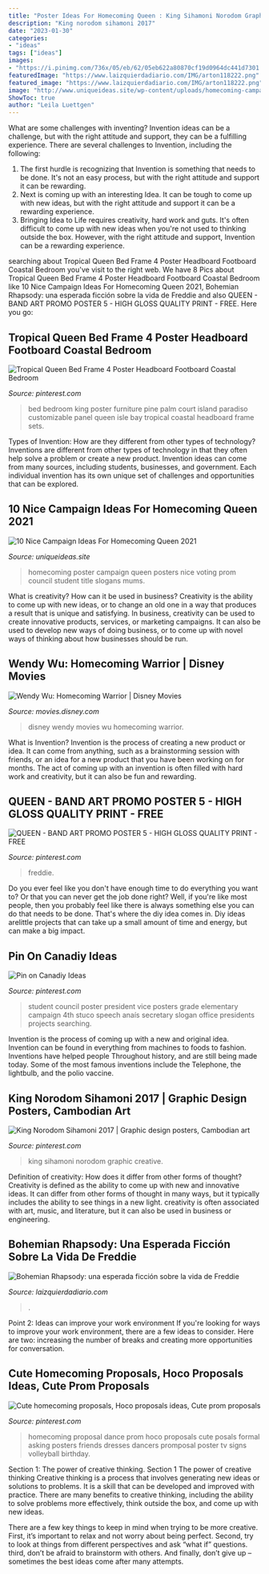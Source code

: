 ```yaml
---
title: "Poster Ideas For Homecoming Queen : King Sihamoni Norodom Graphic Creative"
description: "King norodom sihamoni 2017"
date: "2023-01-30"
categories:
- "ideas"
tags: ["ideas"]
images:
- "https://i.pinimg.com/736x/05/eb/62/05eb622a80870cf19d0964dc441d7301.jpg"
featuredImage: "https://www.laizquierdadiario.com/IMG/arton118222.png"
featured_image: "https://www.laizquierdadiario.com/IMG/arton118222.png"
image: "http://www.uniqueideas.site/wp-content/uploads/homecoming-campaign-poster-ideas-homecoming-poster-ideas.jpg"
ShowToc: true
author: "Leila Luettgen"
---
```



What are some challenges with inventing?
Invention ideas can be a challenge, but with the right attitude and support, they can be a fulfilling experience. There are several challenges to Invention, including the following:
1. The first hurdle is recognizing that Invention is something that needs to be done. It's not an easy process, but with the right attitude and support it can be rewarding.
2. Next is coming up with an interesting Idea. It can be tough to come up with new ideas, but with the right attitude and support it can be a rewarding experience. 
3. Bringing Idea to Life requires creativity, hard work and guts. It's often difficult to come up with new ideas when you're not used to thinking outside the box. However, with the right attitude and support, Invention can be a rewarding experience.

	

		
searching about Tropical Queen Bed Frame 4 Poster Headboard Footboard Coastal Bedroom you've visit to the right web. We have 8 Pics about Tropical Queen Bed Frame 4 Poster Headboard Footboard Coastal Bedroom like 10 Nice Campaign Ideas For Homecoming Queen 2021, Bohemian Rhapsody: una esperada ficción sobre la vida de Freddie and also QUEEN - BAND ART PROMO POSTER 5 - HIGH GLOSS QUALITY PRINT - FREE. Here you go:
		
    
## Tropical Queen Bed Frame 4 Poster Headboard Footboard Coastal Bedroom

<img loading=lazy src="https://i.pinimg.com/736x/ac/d3/22/acd3227dc32e64efe1c49a232c3451ff--bedroom-bed-bedroom-furniture.jpg" onerror="this.onerror=null;this.src='https://tse2.mm.bing.net/th?id=OIP.EHVd9VM9cwd-StIvfoKuJQHaHa&amp;pid=15.1';" alt="Tropical Queen Bed Frame 4 Poster Headboard Footboard Coastal Bedroom">

_Source: pinterest.com_

>bed bedroom king poster furniture pine palm court island paradiso customizable panel queen isle bay tropical coastal headboard frame sets. 

	

Types of Invention: How are they different from other types of technology?
Inventions are different from other types of technology in that they often help solve a problem or create a new product. Invention ideas can come from many sources, including students, businesses, and government. Each individual invention has its own unique set of challenges and opportunities that can be explored.

    
## 10 Nice Campaign Ideas For Homecoming Queen 2021

<img loading=lazy src="http://www.uniqueideas.site/wp-content/uploads/homecoming-campaign-poster-ideas-homecoming-poster-ideas.jpg" onerror="this.onerror=null;this.src='https://tse3.mm.bing.net/th?id=OIP.5t-DAJxGu0WKpd9ixqN35gHaJ4&amp;pid=15.1';" alt="10 Nice Campaign Ideas For Homecoming Queen 2021">

_Source: uniqueideas.site_

>homecoming poster campaign queen posters nice voting prom council student title slogans mums. 

	

What is creativity? How can it be used in business?
Creativity is the ability to come up with new ideas, or to change an old one in a way that produces a result that is unique and satisfying. In business, creativity can be used to create innovative products, services, or marketing campaigns. It can also be used to develop new ways of doing business, or to come up with novel ways of thinking about how businesses should be run.

    
## Wendy Wu: Homecoming Warrior | Disney Movies

<img loading=lazy src="https://lumiere-a.akamaihd.net/v1/images/open-uri20150422-12561-74usfx_4bd91bdf.jpeg?region=0%2C0%2C300%2C450" onerror="this.onerror=null;this.src='https://tse2.mm.bing.net/th?id=OIP.QFtak7SdZrjyfiSMCzxqNwAAAA&amp;pid=15.1';" alt="Wendy Wu: Homecoming Warrior | Disney Movies">

_Source: movies.disney.com_

>disney wendy movies wu homecoming warrior. 

	

What is Invention?
Invention is the process of creating a new product or idea. It can come from anything, such as a brainstorming session with friends, or an idea for a new product that you have been working on for months. The act of coming up with an invention is often filled with hard work and creativity, but it can also be fun and rewarding.

    
## QUEEN - BAND ART PROMO POSTER 5 - HIGH GLOSS QUALITY PRINT - FREE

<img loading=lazy src="https://i.pinimg.com/736x/3f/90/72/3f9072959cae1482fea462587f504b56.jpg" onerror="this.onerror=null;this.src='https://tse4.mm.bing.net/th?id=OIP.6XqMITHM12Au2zxtgZOJnAAAAA&amp;pid=15.1';" alt="QUEEN - BAND ART PROMO POSTER 5 - HIGH GLOSS QUALITY PRINT - FREE">

_Source: pinterest.com_

>freddie. 

	

Do you ever feel like you don't have enough time to do everything you want to? Or that you can never get the job done right? Well, if you're like most people, then you probably feel like there is always something else you can do that needs to be done. That's where the diy idea comes in. Diy ideas arelittle projects that can take up a small amount of time and energy, but can make a big impact.

    
## Pin On Canadiy Ideas

<img loading=lazy src="https://i.pinimg.com/736x/c0/50/c7/c050c73c4308a4a258784a00d373baf8--school-campaign-posters-student-council-posters.jpg" onerror="this.onerror=null;this.src='https://tse4.mm.bing.net/th?id=OIP.MOC5O-4z9gFoHH8pRXlWVQHaJ3&amp;pid=15.1';" alt="Pin on Canadiy Ideas">

_Source: pinterest.com_

>student council poster president vice posters grade elementary campaign 4th stuco speech anaís secretary slogan office presidents projects searching. 

	

Invention is the process of coming up with a new and original idea. Invention can be found in everything from machines to foods to fashion. Inventions have helped people Throughout history, and are still being made today. Some of the most famous inventions include the Telephone, the lightbulb, and the polio vaccine.

    
## King Norodom Sihamoni 2017 | Graphic Design Posters, Cambodian Art

<img loading=lazy src="https://i.pinimg.com/736x/94/36/06/943606c38ce5864ffa65a7fa0d5416ff.jpg" onerror="this.onerror=null;this.src='https://tse4.mm.bing.net/th?id=OIP.pPxV7gIYgExXElXcQmnlUgHaKe&amp;pid=15.1';" alt="King Norodom Sihamoni 2017 | Graphic design posters, Cambodian art">

_Source: pinterest.com_

>king sihamoni norodom graphic creative. 

	

Definition of creativity: How does it differ from other forms of thought?
Creativity is defined as the ability to come up with new and innovative ideas. It can differ from other forms of thought in many ways, but it typically includes the ability to see things in a new light. creativity is often associated with art, music, and literature, but it can also be used in business or engineering.

    
## Bohemian Rhapsody: Una Esperada Ficción Sobre La Vida De Freddie

<img loading=lazy src="https://www.laizquierdadiario.com/IMG/arton118222.png" onerror="this.onerror=null;this.src='https://tse4.mm.bing.net/th?id=OIP.46lGyPRuRmocizKnvLNKuwHaEf&amp;pid=15.1';" alt="Bohemian Rhapsody: una esperada ficción sobre la vida de Freddie">

_Source: laizquierdadiario.com_

>. 

	

Point 2: Ideas can improve your work environment
If you're looking for ways to improve your work environment, there are a few ideas to consider. Here are two: increasing the number of breaks and creating more opportunities for conversation.

    
## Cute Homecoming Proposals, Hoco Proposals Ideas, Cute Prom Proposals

<img loading=lazy src="https://i.pinimg.com/736x/05/eb/62/05eb622a80870cf19d0964dc441d7301.jpg" onerror="this.onerror=null;this.src='https://tse4.mm.bing.net/th?id=OIP.jNGfyKMkdikcbTzhFizfsQHaJ4&amp;pid=15.1';" alt="Cute homecoming proposals, Hoco proposals ideas, Cute prom proposals">

_Source: pinterest.com_

>homecoming proposal dance prom hoco proposals cute posals formal asking posters friends dresses dancers promposal poster tv signs volleyball birthday. 

	

Section 1: The power of creative thinking.
Section 1 The power of creative thinking
Creative thinking is a process that involves generating new ideas or solutions to problems. It is a skill that can be developed and improved with practice. There are many benefits to creative thinking, including the ability to solve problems more effectively, think outside the box, and come up with new ideas.

There are a few key things to keep in mind when trying to be more creative. First, it’s important to relax and not worry about being perfect. Second, try to look at things from different perspectives and ask “what if” questions. third, don’t be afraid to brainstorm with others. And finally, don’t give up – sometimes the best ideas come after many attempts.

